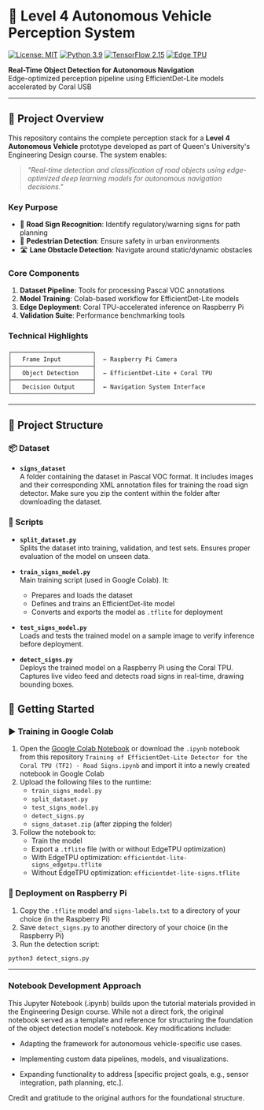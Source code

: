 # 🚗 Level 4 Autonomous Vehicle Perception System
[![License: MIT](https://img.shields.io/badge/License-MIT-yellow.svg)](https://opensource.org/licenses/MIT)
[![Python 3.9](https://img.shields.io/badge/Python-3.9-3776AB.svg)](https://www.python.org/)
[![TensorFlow 2.15](https://img.shields.io/badge/TensorFlow-2.15-FF6F00.svg)](https://www.tensorflow.org/)
[![Edge TPU](https://img.shields.io/badge/Coral%20Edge%20TPU-Supported-success.svg)](https://coral.ai/)

**Real-Time Object Detection for Autonomous Navigation**  
Edge-optimized perception pipeline using EfficientDet-Lite models accelerated by Coral USB

---

## 🌟 Project Overview

This repository contains the complete perception stack for a **Level 4 Autonomous Vehicle** prototype developed as part of Queen's University's Engineering Design course. The system enables:

> *"Real-time detection and classification of road objects using edge-optimized deep learning models for autonomous navigation decisions."*

### Key Purpose
- 🚦 **Road Sign Recognition**: Identify regulatory/warning signs for path planning
- 🚸 **Pedestrian Detection**: Ensure safety in urban environments
- 🛣️ **Lane Obstacle Detection**: Navigate around static/dynamic obstacles

### Core Components
1. **Dataset Pipeline**: Tools for processing Pascal VOC annotations
2. **Model Training**: Colab-based workflow for EfficientDet-Lite models
3. **Edge Deployment**: Coral TPU-accelerated inference on Raspberry Pi
4. **Validation Suite**: Performance benchmarking tools

### Technical Highlights
```plaintext
┌───────────────────────┐
│   Frame Input         │  ← Raspberry Pi Camera
├───────────────────────┤
│   Object Detection    │  ← EfficientDet-Lite + Coral TPU
├───────────────────────┤
│   Decision Output     │  ← Navigation System Interface
└───────────────────────┘

```
---
## 📁 Project Structure

### 📦 Dataset

- **`signs_dataset`**  
  A folder containing the dataset in Pascal VOC format. It includes images and their corresponding XML annotation files for training the road sign detector. Make sure you zip the content within the folder after downloading the dataset.

### 🧪 Scripts

- **`split_dataset.py`**  
  Splits the dataset into training, validation, and test sets. Ensures proper evaluation of the model on unseen data.

- **`train_signs_model.py`**  
  Main training script (used in Google Colab). It:
  - Prepares and loads the dataset
  - Defines and trains an EfficientDet-lite model
  - Converts and exports the model as `.tflite` for deployment

- **`test_signs_model.py`**  
  Loads and tests the trained model on a sample image to verify inference before deployment.

- **`detect_signs.py`**  
  Deploys the trained model on a Raspberry Pi using the Coral TPU. Captures live video feed and detects road signs in real-time, drawing bounding boxes.

## 🚀 Getting Started

### ▶️ Training in Google Colab


1. Open the [Google Colab Notebook](https://colab.research.google.com/drive/1Kx320hERKWzCzEK7I96HtujaYpVlPO9D) or download the `.ipynb` notebook from this repository `Training of EfficientDet-Lite Detector for the Coral TPU (TF2) - Road Signs.ipynb` and import it into a newly created notebook in Google Colab
3. Upload the following files to the runtime:
   - `train_signs_model.py`
   - `split_dataset.py`
   -  `test_signs_model.py`
   -  `detect_signs.py`
   - `signs_dataset.zip` (after zipping the folder)
4. Follow the notebook to:
   - Train the model
   - Export a `.tflite` file (with or without EdgeTPU optimization)
    - With EdgeTPU optimization: `efficientdet-lite-signs_edgetpu.tflite`
    - Without EdgeTPU optimization: `efficientdet-lite-signs.tflite`
### 🤖 Deployment on Raspberry Pi

1. Copy the `.tflite` model and `signs-labels.txt` to a directory of your choice (in the Raspberry Pi)
2. Save `detect_signs.py` to another directory of your choice (in the Raspberry Pi)
3. Run the detection script:
```bash
python3 detect_signs.py
```


---

### Notebook Development Approach

This Jupyter Notebook (.ipynb) builds upon the tutorial materials provided in the Engineering Design course. While not a direct fork, the original notebook served as a template and reference for structuring the foundation of the object detection model's notebook. Key modifications include:

- Adapting the framework for autonomous vehicle-specific use cases.

- Implementing custom data pipelines, models, and visualizations.

- Expanding functionality to address [specific project goals, e.g., sensor integration, path planning, etc.].


Credit and gratitude to the original authors for the foundational structure.
